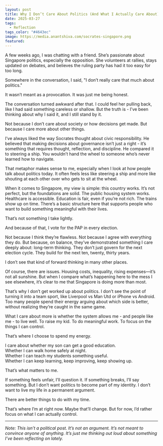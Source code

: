 ```yaml
---
layout: post
title: Why I Don’t Care About Politics (And What I Actually Care About)
date: 2025-03-27
tags:
  - Reflection
tags_color: "#4643ec"
image: https://media.anantshiva.com/socrates-singapore.png
featured:
---
```

A few weeks ago, I was chatting with a friend. She’s passionate about Singapore politics, especially the opposition. She volunteers at rallies, stays updated on debates, and believes the ruling party has had it too easy for too long.

Somewhere in the conversation, I said, "I don’t really care that much about politics."

It wasn’t meant as a provocation. It was just me being honest.

The conversation turned awkward after that. I could feel her pulling back, like I had said something careless or shallow. But the truth is - I’ve been thinking about why I said it, and I still stand by it.

Not because I don’t care about society or how decisions get made. But because I care more about other things.

I’ve always liked the way Socrates thought about civic responsibility. He believed that making decisions about governance isn’t just a right - it’s something that requires thought, reflection, and discipline. He compared it to steering a ship. You wouldn’t hand the wheel to someone who’s never learned how to navigate.

That metaphor makes sense to me, especially when I look at how people talk about politics today. It often feels less like steering a ship and more like shouting at each other over who gets to sit at the wheel.

When it comes to Singapore, my view is simple: this country works. It’s not perfect, but the foundations are solid. The public housing system works. Healthcare is accessible. Education is fair, even if you’re not rich. The trains show up on time. There’s a basic structure here that supports people who want to build something meaningful with their lives.

That’s not something I take lightly.

And because of that, I vote for the PAP in every election.

Not because I think they’re flawless. Not because I agree with everything they do. But because, on balance, they’ve demonstrated something I care deeply about: long-term thinking. They don’t just govern for the next election cycle. They build for the next ten, twenty, thirty years.

I don’t see that kind of forward thinking in many other places.

Of course, there are issues. Housing costs, inequality, rising expenses—it’s not all sunshine. But when I compare what’s happening here to the mess I see elsewhere, it’s clear to me that Singapore is doing more than most.

That’s why I don’t get worked up about politics. I don’t see the point of turning it into a team sport, like Liverpool vs Man Utd or iPhone vs Android. Too many people spend their energy arguing about which side is better, without realizing they’re caught in the same game.

What I care about more is whether the system allows me - and people like me - to live well. To raise my kid. To do meaningful work. To focus on the things I can control.

That’s where I choose to spend my energy.

I care about whether my son can get a good education.  
Whether I can walk home safely at night.  
Whether I can teach my students something useful.  
Whether I can keep learning, keep improving, keep showing up.

That’s what matters to me.

If something feels unfair, I’ll question it. If something breaks, I’ll say something. But I don’t want politics to become part of my identity. I don’t want to live my life in a permanent argument.

There are better things to do with my time.

That’s where I’m at right now. Maybe that’ll change. But for now, I’d rather focus on what I can actually control.

---

*Note: This isn’t a political post. It’s not an argument. It’s not meant to convince anyone of anything. It’s just me thinking out loud about something I’ve been reflecting on lately.*
